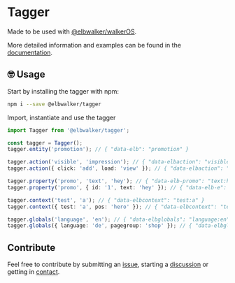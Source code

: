# Tagger

Made to be used with
[@elbwalker/walkerOS](https://github.com/elbwalker/walkerOS).

More detailed information and examples can be found in the
[documentation](https://www.elbwalker.com/docs/utils/tagger/).

## 🤓 Usage

Start by installing the tagger with npm:

```sh
npm i --save @elbwalker/tagger
```

Import, instantiate and use the tagger

```ts
import Tagger from '@elbwalker/tagger';

const tagger = Tagger();
tagger.entity('promotion'); // { "data-elb": "promotion" }

tagger.action('visible', 'impression'); // { "data-elbaction": "visible:impression" }
tagger.action({ click: 'add', load: 'view' }); // { "data-elbaction": "click:add;load:view" }

tagger.property('promo', 'text', 'hey'); // { "data-elb-promo": "text:hey" }
tagger.property('promo', { id: '1', text: 'hey' }); // { "data-elb-e": "id:1;text:hey" }

tagger.context('test', 'a'); // { "data-elbcontext": "test:a" }
tagger.context({ test: 'a', pos: 'hero' }); // { "data-elbcontext": "test:a;pos:hero" }

tagger.globals('language', 'en'); // { "data-elbglobals": "language:en" }
tagger.globals({ language: 'de', pagegroup: 'shop' }); // { "data-elbglobals": "language:de;pagegroup:shop" }
```

## Contribute

Feel free to contribute by submitting an
[issue](https://github.com/elbwalker/walkerOS/issues), starting a
[discussion](https://github.com/elbwalker/walkerOS/discussions) or getting in
[contact](https://calendly.com/elb-alexander/30min).
